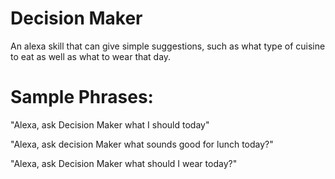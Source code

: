 # Decision Maker

An alexa skill that can give simple suggestions, such as what type of cuisine to eat as well as what to wear that day.

# Sample Phrases:

"Alexa, ask Decision Maker what I should today"

"Alexa, ask decision Maker what sounds good for lunch today?"

"Alexa, ask Decision Maker what should I wear today?"

